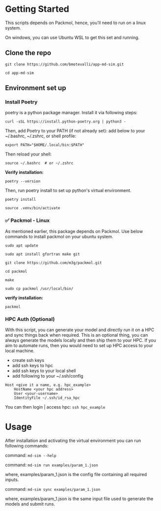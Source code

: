 # Getting Started

This scripts depends on Packmol, hence, you'll need to run on a linux system.

On windows, you can use Ubuntu WSL to get this set and running.

## Clone the repo

```shell
git clone https://github.com/bmotevalli/app-md-sim.git
```

```shell
cd app-md-sim
```

## Environment set up

### Install Poetry

poetry is a python package manager. Install it via following steps:

```shell
curl -sSL https://install.python-poetry.org | python3 -
```

Then, add Poetry to your PATH (if not already set): add below to your ~/.bashrc, ~/.zshrc, or shell profile:

```
export PATH="$HOME/.local/bin:$PATH"
```

Then reload your shell:

```
source ~/.bashrc  # or ~/.zshrc
```

**Verify installation:**

```
poetry --version
```

Then, run poetry install to set up python's virtual environment.

```shell
poetry install
```

```shell
source .venv/bin/activate
```

### ✅ Packmol - Linux

As mentioned earlier, this package depends on Packmol. Use below commands to install
packmol on your ubuntu system.

```shell
sudo apt update
```

```shell
sudo apt install gfortran make git
```

```shell
git clone https://github.com/m3g/packmol.git
```

```shell
cd packmol
```

```shell
make
```

```shell
sudo cp packmol /usr/local/bin/
```

**verify installation:**

```shell
packmol
```

### HPC Auth (Optional)

With this script, you can generate your model and directly run it on a HPC and sync things back when required.
This is an optional thing, you can always generate the models locally and then ship them to your HPC. If you
aim to automate runs, then you would need to set up HPC access to your local machine.

- create ssh keys
- add ssh keys to hpc
- add ssh keys to your local shell
- add following to your ~/.ssh/config

```shell
Host <give it a name, e.g. hpc_example>
    HostName <your hpc address>
    User <your-username>
    IdentityFile ~/.ssh/id_rsa_hpc
```

You can then login | access hpc: `ssh hpc_example`

# Usage

After installation and activating the virtual environment you can run following commands:

command: `md-sim --help`

command: `md-sim run examples/param_1.json`

where, examples/param_1.json is the config file containing all required inputs.

command: `md-sim sync examples/param_1.json`

where, examples/param_1.json is the same input file used to generate the models and submit runs.
